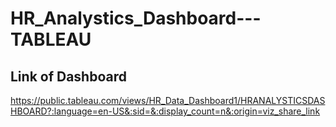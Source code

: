 # HR_Analystics_Dashboard---TABLEAU
## Link of Dashboard
https://public.tableau.com/views/HR_Data_Dashboard1/HRANALYSTICSDASHBOARD?:language=en-US&:sid=&:display_count=n&:origin=viz_share_link
